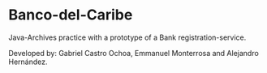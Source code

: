 # Banco-del-Caribe
Java-Archives practice with a prototype of a Bank registration-service.


Developed by: Gabriel Castro Ochoa, Emmanuel Monterrosa and Alejandro Hernández.
